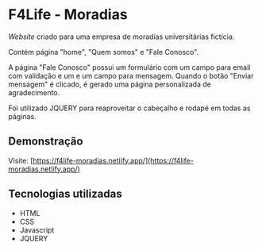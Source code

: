 # F4Life - Moradias

*Website* criado para uma empresa de moradias universitárias fictícia.

Contém página "home", "Quem somos" e "Fale Conosco".

A página "Fale Conosco" possui um formulário com um campo para email com validação e um e um campo para mensagem. Quando o botão "Enviar mensagem" é clicado, é gerado uma página personalizada de agradecimento.

Foi utilizado JQUERY para reaproveitar o cabeçalho e rodapé em todas as páginas.

## Demonstração

Visite: [https://f4life-moradias.netlify.app/](https://f4life-moradias.netlify.app/)

## Tecnologias utilizadas

* HTML
* CSS
* Javascript
* JQUERY